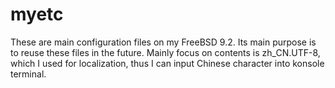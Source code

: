 myetc
=====
These are main configuration files on my FreeBSD 9.2.
Its main purpose is to reuse these files in the future. 
Mainly focus on contents is zh_CN.UTF-8, which I used for localization, thus I 
can input Chinese character into konsole terminal.
